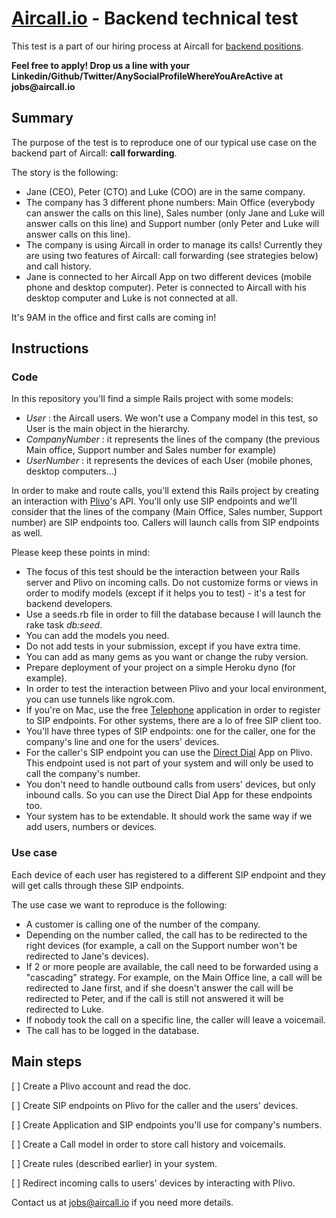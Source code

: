 # [Aircall.io](https://aircall.io) - Backend technical test

This test is a part of our hiring process at Aircall for [backend positions](https://aircall.io/jobs#BackendDeveloper).

__Feel free to apply! Drop us a line with your Linkedin/Github/Twitter/AnySocialProfileWhereYouAreActive at jobs@aircall.io__

## Summary

The purpose of the test is to reproduce one of our typical use case on the backend part of Aircall: __call forwarding__.

The story is the following:

- Jane (CEO), Peter (CTO) and Luke (COO) are in the same company.
- The company has 3 different phone numbers: Main Office (everybody can answer the calls on this line), Sales number (only Jane and Luke will answer calls on this line) and Support number (only Peter and Luke will answer calls on this line).
- The company is using Aircall in order to manage its calls! Currently they are using two features of Aircall: call forwarding (see strategies below) and call history.
- Jane is connected to her Aircall App on two different devices (mobile phone and desktop computer). Peter is connected to Aircall with his desktop computer and Luke is not connected at all.

It's 9AM in the office and first calls are coming in!

## Instructions

### Code

In this repository you'll find a simple Rails project with some models: 

- _User_ : the Aircall users. We won't use a Company model in this test, so User is the main object in the hierarchy.
- _CompanyNumber_ : it represents the lines of the company (the previous Main office, Support number and Sales number for example)
- _UserNumber_ : it represents the devices of each User (mobile phones, desktop computers...)

In order to make and route calls, you'll extend this Rails project by creating an interaction with [Plivo](https://plivo.com)'s API. You'll only use SIP endpoints and we'll consider that the lines of the company (Main Office, Sales number, Support number) are SIP endpoints too. Callers will launch calls from SIP endpoints as well.

Please keep these points in mind:

- The focus of this test should be the interaction between your Rails server and Plivo on incoming calls. Do not customize forms or views in order to modify models (except if it helps you to test) - it's a test for backend developers.
- Use a seeds.rb file in order to fill the database because I will launch the rake task _db:seed_.
- You can add the models you need.
- Do not add tests in your submission, except if you have extra time.
- You can add as many gems as you want or change the ruby version.
- Prepare deployment of your project on a simple Heroku dyno (for example).
- In order to test the interaction between Plivo and your local environment, you can use tunnels like ngrok.com.
- If you're on Mac, use the free [Telephone](http://www.tlphn.com/) application in order to register to SIP endpoints. For other systems, there are a lo of free SIP client too.
- You'll have three types of SIP endpoints: one for the caller, one for the company's line and one for the users' devices. 
- For the caller's SIP endpoint you can use the [Direct Dial](https://www.plivo.com/docs/getting-started/sip-endpoint/) App on Plivo. This endpoint used is not part of your system and will only be used to call the company's number.
- You don't need to handle outbound calls from users' devices, but only inbound calls. So you can use the Direct Dial App for these endpoints too.
- Your system has to be extendable. It should work the same way if we add users, numbers or devices.


### Use case

Each device of each user has registered to a different SIP endpoint and they will get calls through these SIP endpoints.

The use case we want to reproduce is the following:

- A customer is calling one of the number of the company.
- Depending on the number called, the call has to be redirected to the right devices (for example, a call on the Support number won't be redirected to Jane's devices).
- If 2 or more people are available, the call need to be forwarded using a "cascading" strategy. For example, on the Main Office line, a call will be redirected to Jane first, and if she doesn't answer the call will be redirected to Peter, and if the call is still not answered it will be redirected to Luke. 
- If nobody took the call on a specific line, the caller will leave a voicemail.
- The call has to be logged in the database.

## Main steps

[ ] Create a Plivo account and read the doc.

[ ] Create SIP endpoints on Plivo for the caller and the users' devices.

[ ] Create Application and SIP endpoints you'll use for company's numbers.

[ ] Create a Call model in order to store call history and voicemails.

[ ] Create rules (described earlier) in your system.

[ ] Redirect incoming calls to users' devices by interacting with Plivo.

Contact us at jobs@aircall.io if you need more details.
